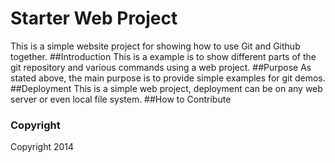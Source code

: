 # Starter Web Project
This is a simple website project for showing how to use Git and Github together. 
##Introduction
This is a example is to show different parts of the git repository and various commands using a web project.
##Purpose
As stated above, the main purpose is to provide simple examples for git demos.
##Deployment
This is a simple web project, deployment can be on any web server or even local file system.
##How to Contribute

### Copyright
Copyright 2014

